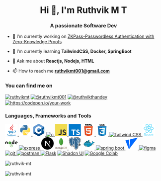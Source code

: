 <h1 align="center">Hi 👋, I'm Ruthvik M T</h1>
<h3 align="center">A passionate Software Dev</h3>

- 🔭 I’m currently working on [ZKPass-Passwordless Authentication with Zero-Knowledge Proofs](https://github.com/ruthvik-mt/ZKPass-Passwordless-Authentication-with-Zero-Knowledge-Proofs.git)

- 🌱 I’m currently learning **TailwindCSS, Docker, SpringBoot**

- 💬 Ask me about **Reactjs, Nodejs, HTML**

- 📫 How to reach me **ruthvikmt001@gmail.com**

<h3 align="left">You can find me on</h3>
<p align="left">
<a href="https://www.linkedin.com/in/ruthvikmt/" target="blank"><img align="center" src="https://raw.githubusercontent.com/rahuldkjain/github-profile-readme-generator/master/src/images/icons/Social/linked-in-alt.svg" alt="ruthvikmt" height="30" width="40" /></a>
<a href="https://www.hackerrank.com/profile/ruthvikmt001" target="blank"><img align="center" src="https://raw.githubusercontent.com/rahuldkjain/github-profile-readme-generator/master/src/images/icons/Social/hackerrank.svg" alt="@ruthvikmt001" height="30" width="40" /></a>
<a href="https://leetcode.com/u/ruthvik_mt/" target="blank"><img align="center" src="https://raw.githubusercontent.com/rahuldkjain/github-profile-readme-generator/master/src/images/icons/Social/leet-code.svg" alt="@ruthvikthandey" height="30" width="40" /></a>
<a href="https://codepen.io/Ruthvik-M-T" target="blank"><img align="center" src="https://raw.githubusercontent.com/rahuldkjain/github-profile-readme-generator/master/src/images/icons/Social/codepen.svg" alt="https://codepen.io/your-work" height="30" width="40" /></a>
</p>

<h3 align="left">Languages, Frameworks and Tools</h3>
<p align="left"> <a href="https://www.java.com" target="_blank" rel="noreferrer"> <img src="https://raw.githubusercontent.com/devicons/devicon/master/icons/java/java-original.svg" alt="java" width="40" height="40"/> </a> <a href="https://www.python.org" target="_blank" rel="noreferrer"> <img src="https://raw.githubusercontent.com/devicons/devicon/master/icons/python/python-original.svg" alt="python" width="40" height="40"/> </a> <a href="https://www.w3schools.com/cpp/" target="_blank" rel="noreferrer"> <img src="https://raw.githubusercontent.com/devicons/devicon/master/icons/cplusplus/cplusplus-original.svg" alt="cplusplus" width="40" height="40"/> </a><a href="https://www.w3schools.com/c/" target="_blank" rel="noreferrer"><img src="https://upload.wikimedia.org/wikipedia/commons/1/19/C_Logo.png" alt="c" width="40" height="40"/></a><a href="https://developer.mozilla.org/en-US/docs/Web/JavaScript" target="_blank" rel="noreferrer"> <img src="https://raw.githubusercontent.com/devicons/devicon/master/icons/javascript/javascript-original.svg" alt="javascript" width="40" height="40"/> </a> <a href="https://www.typescriptlang.org" target="_blank" rel="noreferrer"> <img src="https://raw.githubusercontent.com/devicons/devicon/master/icons/typescript/typescript-original.svg" alt="typescript" width="40" height="40"/></a> <a href="https://www.w3.org/html/" target="_blank" rel="noreferrer"> <img src="https://raw.githubusercontent.com/devicons/devicon/master/icons/html5/html5-original-wordmark.svg" alt="html5" width="40" height="40"/> </a> <a href="https://www.w3schools.com/css/" target="_blank" rel="noreferrer"> <img src="https://raw.githubusercontent.com/devicons/devicon/master/icons/css3/css3-original-wordmark.svg" alt="css3" width="40" height="40"/> </a> <a href="https://tailwindcss.com" target="_blank" rel="noreferrer"> <img src="https://www.svgrepo.com/show/354430/tailwindcss.svg" alt="Tailwind CSS" width="40" height="40"/> </a><a href="https://reactjs.org/" target="_blank" rel="noreferrer"> <img src="https://raw.githubusercontent.com/devicons/devicon/master/icons/react/react-original-wordmark.svg" alt="react" width="40" height="40"/> </a> <a href="https://nodejs.org" target="_blank" rel="noreferrer"> <img src="https://raw.githubusercontent.com/devicons/devicon/master/icons/nodejs/nodejs-original-wordmark.svg" alt="nodejs" width="40" height="40"/> </a> <a href="https://expressjs.com" target="_blank" rel="noreferrer"> <img src="https://upload.wikimedia.org/wikipedia/commons/6/64/Expressjs.png" alt="express" width="40" height="40"/> </a> <a href="https://nextjs.org" target="_blank" rel="noreferrer"> <img src="https://raw.githubusercontent.com/devicons/devicon/master/icons/nextjs/nextjs-original.svg" alt="nextjs" width="40" height="40"/></a> <a href="https://www.mongodb.com/" target="_blank" rel="noreferrer"> <img src="https://raw.githubusercontent.com/devicons/devicon/master/icons/mongodb/mongodb-original-wordmark.svg" alt="mongodb" width="40" height="40"/> </a> <a href="https://www.postgresql.org" target="_blank" rel="noreferrer"> <img src="https://raw.githubusercontent.com/devicons/devicon/master/icons/postgresql/postgresql-original.svg" alt="postgresql" width="40" height="40"/></a> <a href="https://www.docker.com" target="_blank" rel="noreferrer"> <img src="https://raw.githubusercontent.com/devicons/devicon/master/icons/docker/docker-original.svg" alt="docker" width="40" height="40"/> </a><a href="https://spring.io/projects/spring-boot" target="_blank" rel="noreferrer"><img src="https://www.vectorlogo.zone/logos/springio/springio-icon.svg" alt="spring boot" width="40" height="40"/></a><a href="https://vitejs.dev" target="_blank" rel="noreferrer"> <img src="https://raw.githubusercontent.com/devicons/devicon/master/icons/vite/vite-original.svg" alt="vite" width="40" height="40"/></a><a href="https://www.figma.com/" target="_blank" rel="noreferrer"> <img src="https://www.vectorlogo.zone/logos/figma/figma-icon.svg" alt="figma" width="40" height="40"/> </a> <a href="https://git-scm.com/" target="_blank" rel="noreferrer"> <img src="https://www.vectorlogo.zone/logos/git-scm/git-scm-icon.svg" alt="git" width="40" height="40"/> </a> <a href="https://postman.com" target="_blank" rel="noreferrer"> <img src="https://www.vectorlogo.zone/logos/getpostman/getpostman-icon.svg" alt="postman" width="40" height="40"/> </a><a href="https://flask.palletsprojects.com/" target="_blank" rel="noreferrer"><img src="https://www.vectorlogo.zone/logos/palletsprojects_flask/palletsprojects_flask-icon.svg" alt="Flask" width="40" height="40"/></a>
<a href="https://ui.shadcn.com" target="_blank" rel="noreferrer"><img src="https://raw.githubusercontent.com/shadcn/ui/main/apps/www/public/favicon.ico" alt="Shadcn UI" width="40" height="40" /></a>
<a href="https://colab.research.google.com" target="_blank" rel="noreferrer"><img src="https://upload.wikimedia.org/wikipedia/commons/thumb/d/d0/Google_Colaboratory_SVG_Logo.svg/2560px-Google_Colaboratory_SVG_Logo.svg.png" alt="Google Colab" width="40" height="40" /></a></p>

<p><img align="center" src="https://github-readme-stats.vercel.app/api/top-langs?username=ruthvik-mt&show_icons=true&locale=en&layout=compact" alt="ruthvik-mt" /></p>

<p><img align="center" src="https://github-readme-streak-stats.herokuapp.com/?user=ruthvik-mt" alt="ruthvik-mt" /></p>
